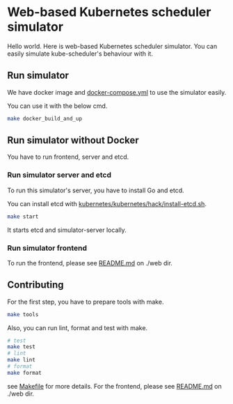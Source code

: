 # Web-based Kubernetes scheduler simulator

Hello world. Here is web-based Kubernetes scheduler simulator.
You can easily simulate kube-scheduler's behaviour with it.

## Run simulator

We have docker image and [docker-compose.yml](./docker-compose.yml) to use the simulator easily.

You can use it with the below cmd.

```bash
make docker_build_and_up
```

## Run simulator without Docker

You have to run frontend, server and etcd.

### Run simulator server and etcd

To run this simulator's server, you have to install Go and etcd.

You can install etcd with [kubernetes/kubernetes/hack/install-etcd.sh](https://github.com/kubernetes/kubernetes/blob/master/hack/install-etcd.sh).

```bash
make start
```

It starts etcd and simulator-server locally.

### Run simulator frontend

To run the frontend, please see [README.md](./web/README.md) on ./web dir.

## Contributing

For the first step, you have to prepare tools with make.

```bash
make tools
```

Also, you can run lint, format and test with make.

```bash
# test
make test
# lint
make lint
# format
make format
```

see [Makefile](Makefile) for more details.
For the frontend, please see [README.md](./web/README.md) on ./web dir.
